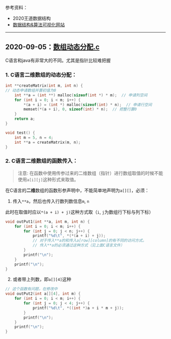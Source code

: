 参考资料：

* 2020王道数据结构
* [数据结构&算法可视化网站](https://www.cs.usfca.edu/~galles/visualization/Algorithms.html) 

---

## 2020-09-05：[数组动态分配.c](./02-测试代码/00-数组动态分配.c)

C语言和java有非常大的不同。尤其是指针比较难把握

### 1. C语言二维数组的动态分配：

```c
int **createMatrix(int m, int n) {
// 动态申请数组并置初值为0
    int **a = (int **) malloc(sizeof(int *) * m);  // 申请列空间
    for (int i = 0; i < m; i++) {
        *(a + i) = (int *) malloc(sizeof(int) * n);  // 申请行空间
        memset(*(a + i), 0, sizeof(int) * n);  // 把整行置0
    }
    return a;
}

void test() {
    int m = 5, n = 4;
    int **a = createMatrix(m, n);
}
```

### 2. C语言二维数组的函数传入：

> 注意: 在函数中使用传参过来的二维数组（指针）进行数组取值的时候不能使用`a[i][j]`这种形式来取值。
>

在C语言的**二维**数组的函数形参声明中，不能简单地声明为`a[][]`，必须：

1. 传入`**a`，然后也传入行数列数信息`m`, `n`

此时在取值时应以`*(a + i) + j)`这种方式取（`i`, `j`为数组行下标与列下标）

```c
void outPut1(int **a, int m, int n) {
    for (int i = 0; i < m; i++) {
        for (int j = 0; j < n; j++) {
            printf("%d\t", *(*(a + i) + j));  
            // 对于传入**a的和传入a[row][column]的有不同的访问方式。
            // 传入**a的必须通过这种方式（见上面C语言文件）
        }
        printf("\n");
    }
    printf("\n");
}
```

2. 或者带上列数，即`a[][4]`这种

```c
// 这个函数有问题，在修改中
void outPut2(int a[][4], int m) {
    for (int i = 0; i < m; i++) {
        for (int j = 0; j < 4; j++) {
            printf("%d\t", *((int *)a + i * m + j));  
        }
        printf("\n");
    }
    printf("\n");
}
```


